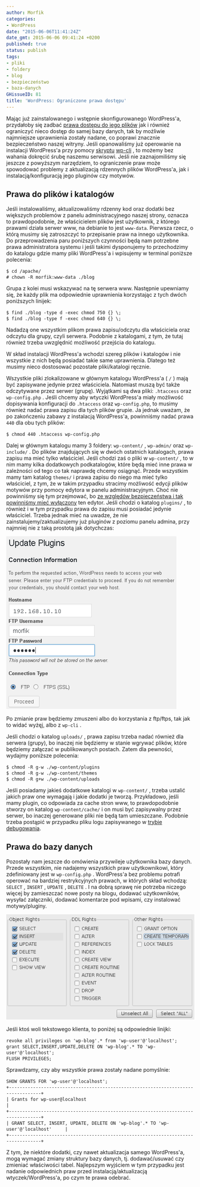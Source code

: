 ```yaml
---
author: Morfik
categories:
- WordPress
date: "2015-06-06T11:41:24Z"
date_gmt: 2015-06-06 09:41:24 +0200
published: true
status: publish
tags:
- pliki
- foldery
- blog
- bezpieczeństwo
- baza-danych
GHissueID: 81
title: 'WordPress: Ograniczone prawa dostępu'
---
```


Mając już zainstalowanego i wstępnie skonfigurowanego WordPress'a, przydałoby się zadbać [prawa
dostępu do jego plików](https://codex.wordpress.org/Changing_File_Permissions) jak i również
ograniczyć nieco dostęp do samej bazy danych, tak by możliwie najmniejsze uprawnienia zostały
nadane, co poprawi znacznie bezpieczeństwo naszej witryny. Jeśli opanowaliśmy już operowanie na
instalacji WordPress'a przy pomocy
[skryptu](/post/wordpress-wiersz-polecen-wp-cli/)
[wp-cli](/post/wordpress-instalacja-przy-pomocy-wp-cli/) , to możemy bez wahania
dokręcić śrubę naszemu serwisowi. Jeśli nie zaznajomiliśmy się jeszcze z powyższym narzędziem, to
ograniczenie praw może spowodować problemy z aktualizacją rdzennych plików WordPress'a, jak i
instalacją/konfiguracją jego pluginów czy motywów.

<!--more-->
## Prawa do plików i katalogów

Jeśli instalowaliśmy, aktualizowaliśmy rdzenny kod oraz dodatki bez większych problemów z panelu
administracyjnego naszej strony, oznacza to prawdopodobnie, że właścicielem plików jest użytkownik,
z którego prawami działa serwer www, na debianie to jest `www-data`. Pierwsza rzecz, o którą musimy
się zatroszczyć to przepisanie praw na innego użytkownika. Do przeprowadzenia paru poniższych
czynności będą nam potrzebne prawa administratora systemu i jeśli takimi dysponujemy to
przechodzimy do katalogu gdzie mamy pliki WordPress'a i wpisujemy w terminal poniższe polecenia:

    $ cd /apache/
    # chown -R morfik:www-data ./blog

Grupa z kolei musi wskazywać na tę serwera www. Następnie upewniamy się, że każdy plik ma
odpowiednie uprawnienia korzystając z tych dwóch poniższych linijek:

    $ find ./blog -type d -exec chmod 750 {} \;
    $ find ./blog -type f -exec chmod 640 {} \;

Nadadzą one wszystkim plikom prawa zapisu/odczytu dla właściciela oraz odczytu dla grupy, czyli
serwera. Podobnie z katalogami, z tym, że tutaj również trzeba uwzględnić możliwość przejścia do
katalogu.

W skład instalacji WordPress'a wchodzi szereg plików i katalogów i nie wszystkie z nich będą
posiadać takie same uprawnienia. Dlatego też musimy nieco dostosować pozostałe pliki/katalogi
ręcznie.

Wszystkie pliki zlokalizowane w głównym katalogu WordPress'a ( `/` ) mają być zapisywane jedynie
przez właściciela. Natomiast muszą być także odczytywane przez serwer (grupę). Wyjątkami są dwa
pliki: `.htaccess` oraz `wp-config.php` . Jeśli chcemy aby wtyczki WordPress'a miały możliwość
dopisywania konfiguracji do `.htaccess` oraz `wp-config.php`, to musimy również nadać prawa zapisu
dla tych plików grupie. Ja jednak uważam, że po zakończeniu zabawy z instalacją WordPress'a,
powinniśmy nadać prawa `440` dla obu tych plików:

    $ chmod 440 .htaccess wp-config.php

Dalej w głównym katalogu mamy 3 foldery: `wp-content/` , `wp-admin/` oraz `wp-include/` . Do plików
znajdujących się w dwóch ostatnich katalogach, prawa zapisu ma mieć tylko właściciel. Jeśli chodzi
zaś o pliki w `wp-content/` , to w nim mamy kilka dodatkowych podkatalogów, które będą mieć inne
prawa w zależności od tego co tak naprawdę chcemy osiągnąć. Przede wszystkim mamy tam katalog
`themes/` i prawa zapisu do niego ma mieć tylko właściciel, z tym, że w takim przypadku stracimy
możliwość edycji plików motywów przy pomocy edytora w panelu administracyjnym. Choć nie powinniśmy
się tym przejmować, bo [ze względów bezpieczeństwa i tak powinniśmy mieć
wyłączony](/post/wordpress-edycja-i-modyfikacja-plikow-dodatkow/) ten edytor.
Jeśli chodzi o katalog `plugins/` , to również i w tym przypadku prawa do zapisu musi posiadać
jedynie właściciel. Trzeba jednak mieć na uwadze, że nie zainstalujemy/zaktualizujemy już pluginów z
poziomu panelu admina, przy najmniej nie z taką prostotą jak dotychczas:

![](/img/2015/06/1.wordpress-problemy-przez-restrykcyjne-prawa.png#medium)

Po zmianie praw będziemy zmuszeni albo do korzystania z ftp/ftps, tak jak to widać wyżęj, albo z
`wp-cli` .

Jeśli chodzi o katalog `uploads/` , prawa zapisu trzeba nadać również dla serwera (grupy), bo
inaczej nie będziemy w stanie wgrywać plików, które będziemy załączać w publikowanych postach. Zatem
dla pewności, wydajmy poniższe polecenia:

    $ chmod -R g-w ./wp-content/plugins
    $ chmod -R g-w ./wp-content/themes
    $ chmod -R g+w ./wp-content/uploads

Jeśli posiadamy jakieś dodatkowe katalogi w `wp-content/` , trzeba ustalić jakich praw one wymagają
i jakie dodatki je tworzą. Przykładowo, jeśli mamy plugin, co odpowiada za cache stron www, to
prawdopodobnie stworzy on katalog `wp-content/cache/` i on musi być zapisywalny przez serwer, bo
inaczej generowane pliki nie będą tam umieszczane. Podobnie trzeba postąpić w przypadku pliku logu
zapisywanego w [trybie debugowania](/post/wordpress-tryb-debugowania/).

## Prawa do bazy danych

Pozostały nam jeszcze do omówienia przywileje użytkownika bazy danych. Przede wszystkim, nie
nadajemy wszystkich praw użytkownikowi, który zdefiniowany jest w `wp-config.php` . WordPress'a bez
problemu potrafi operować na bardziej restrykcyjnych prawach, w których skład wchodzą: `SELECT` ,
`INSERT` , `UPDATE` , `DELETE` . I na dobrą sprawę nie potrzeba niczego więcej by zamieszczać nowe
posty na blogu, dodawać użytkowników, wysyłać załączniki, dodawać komentarze pod wpisami, czy
instalować motywy/pluginy.

![](/img/2015/06/2.wordpress-mysql-prawa-uzytkownika.png#big)

Jeśli ktoś woli tekstowego klienta, to poniżej są odpowiednie linijki:

    revoke all privileges on 'wp-blog'.* from 'wp-user'@'localhost';
    grant SELECT,INSERT,UPDATE,DELETE ON 'wp-blog'.* TO 'wp-user'@'localhost';
    FLUSH PRIVILEGES;

Sprawdzamy, czy aby wszystkie prawa zostały nadane pomyślnie:

    SHOW GRANTS FOR 'wp-user'@'localhost';
    +----------------------------------------------------------------------------------+
    | Grants for wp-user@localhost                                                     |
    +----------------------------------------------------------------------------------+
    | GRANT SELECT, INSERT, UPDATE, DELETE ON 'wp-blog'.* TO 'wp-user'@'localhost'     |
    +----------------------------------------------------------------------------------+

Z tym, że niektóre dodatki, czy nawet aktualizacja samego WordPress'a, mogą wymagać zmiany struktury
bazy danych, tj. dodawać/usuwać czy zmieniać właściwości tabel. Najlepszym wyjściem w tym przypadku
jest nadanie odpowiednich praw przed instalacją/aktualizacją wtyczek/WordPress'a, po czym te prawa
odebrać.
